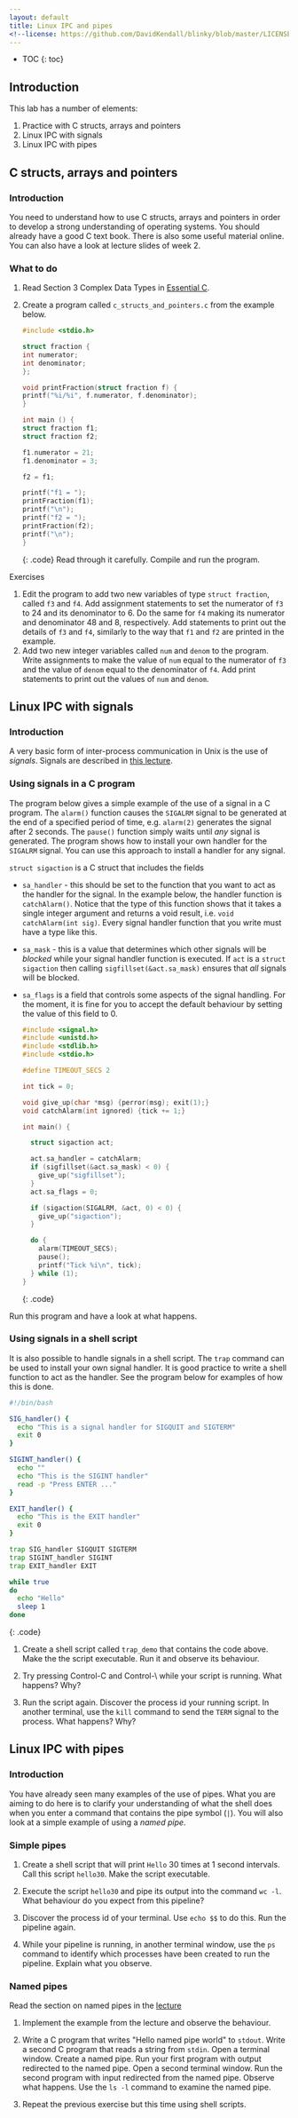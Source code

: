 ```yaml
---
layout: default
title: Linux IPC and pipes
<!--license: https://github.com/DavidKendall/blinky/blob/master/LICENSE-->
---
```

* TOC
{: toc}

## Introduction

This lab has a number of elements:

1. Practice with C structs, arrays and pointers
2. Linux IPC with signals
3. Linux IPC with pipes

## C structs, arrays and pointers

### Introduction
You need to understand how to use C structs, arrays and pointers in order to develop a strong understanding of operating systems. 
You should already have a good C text book. There is also some useful material online. You can also have a look at lecture slides of week 2.

<!--
See the [module page](http://hesabu.net/kf4005/).
-->

### What to do

1. Read Section 3 Complex Data Types in [Essential C](http://cslibrary.stanford.edu/101/EssentialC.pdf).
2. Create a program called `c_structs_and_pointers.c` from the example below.

     ```c
     #include <stdio.h>

     struct fraction {
     int numerator;
     int denominator;
     };

     void printFraction(struct fraction f) {
     printf("%i/%i", f.numerator, f.denominator);
     }

     int main () {
     struct fraction f1;
     struct fraction f2;

     f1.numerator = 21;
     f1.denominator = 3;

     f2 = f1;

     printf("f1 = ");
     printFraction(f1);
     printf("\n");
     printf("f2 = ");
     printFraction(f2);
     printf("\n");
     }
     ```
     {: .code}
Read through it carefully. Compile and run the program. 

<!--
Ask your lab tutor
about any aspects that you don't understand.  
In the exercises that follow,
make sure that you compile and run the program after every modification. Don't
leave compiling and running to the end.
-->

Exercises

1. Edit the program to add two new variables of type `struct fraction`, called `f3` and `f4`. Add assignment statements to
set the numerator of `f3` to 24 and its denominator to 6. Do the same for `f4` making its numerator and denominator 48 and 8,
respectively. Add statements to print out the details of `f3` and `f4`, similarly to the way that `f1` and `f2` are printed
in the example.
2. Add two new integer variables called `num` and `denom` to the program. Write assignments to make the value of `num` equal
to the numerator of `f3` and the value of `denom` equal to the denominator of `f4`. Add print statements to print out the
values of `num` and `denom`.

<!--
5. Declare an array `a` of 5 variables of type `struct fraction`. Write a function `initFractionArray` to initialise the numerators and 
denominators of all elements in the array to the value 1 (use a loop). Call `initFractionArray` from your `main` function
to initialise `a`. Now add code to your main function to set the values
of the numerator and denominator of the third element in the array to the same values as f2, and the values of the 
numerator and denominator of the fourth element in the array to 6 and 12, respectively. Add code to print out the values
of all elements of `a`.
6. Declare a variable `p1` to be a pointer to a `struct fraction`. Write an assignment statement to make `p1` point to the
fraction `f1`. Use the `*` notation with `p1` to assign the value 5 to the numerator of the fraction that it points to.
Use the `->` notation with `p1` to assign the value 25 to the denominator. Write statements to print the values of
the fraction `f1` and the fraction pointed to by `p1`. Using a single assignment statement, assign the value of the fraction pointed to by `p1` to the 
fraction `f3`. Print out the value of `f3`. 
7. Write an assignment statement to make `p1` point to the third element of the array `a`. Now assign the value of `f4` to the fraction
pointed to by `p1`. Print out the values of all the variables in your program. Make sure that you can explain the results that you see.
-->





## Linux IPC with signals

### Introduction

A very basic form of inter-process communication in Unix is the use of *signals*. Signals are 
described in [this lecture](http://hesabu.net/kf4005/assets/ra/B05.pdf). 

### Using signals in a C program

The program below gives a simple example of the use of a signal in a C program.
The `alarm()` function causes the `SIGALRM` signal to be generated at the end
of a specified period of time, e.g. `alarm(2)` generates the signal after 2
seconds. The `pause()` function simply waits until *any* signal is generated.
The program shows how to install your own handler for the `SIGALRM` signal. You
can use this approach to install a handler for any signal.

`struct sigaction` is a C struct that includes the fields
* `sa_handler` - this should be set to the function that you want to act as the
  handler for the signal. In the example below, the handler function is
  `catchAlarm()`. Notice that the type of this function shows that it takes a
  single integer argument and returns a void result, i.e. `void catchAlarm(int
  sig)`. Every signal handler function that you write must have a type like
  this.
* `sa_mask` - this is a value that determines which other signals will be
  *blocked* while your signal handler function is executed. If `act` is a
  `struct sigaction` then calling `sigfillset(&act.sa_mask)` ensures that *all*
  signals will be blocked.
* `sa_flags` is a field that controls some aspects of the signal handling. For
  the moment, it is fine for you to accept the default behaviour by setting the
  value of this field to 0.

   ```c
   #include <signal.h>
   #include <unistd.h>
   #include <stdlib.h>
   #include <stdio.h>

   #define TIMEOUT_SECS 2

   int tick = 0;

   void give_up(char *msg) {perror(msg); exit(1);}
   void catchAlarm(int ignored) {tick += 1;}

   int main() {

     struct sigaction act;

     act.sa_handler = catchAlarm;
     if (sigfillset(&act.sa_mask) < 0) {
       give_up("sigfillset");
     }
     act.sa_flags = 0;

     if (sigaction(SIGALRM, &act, 0) < 0) {
       give_up("sigaction");
     }

     do {
       alarm(TIMEOUT_SECS);
       pause();
       printf("Tick %i\n", tick);
     } while (1);
   }
   ```
   {: .code}

Run this program and have a look at what happens.

<!--
1. Create a program called `ticker.c` using the program above. Compile and
   build the program. Run it and observe its behaviour. Make sure that you
   understand the program.  Ask your lab tutor about any aspects that you're
   not clear about.

2. Add code to this program to install your own handler for the `SIGQUIT`
   signal. Your handler should just print the message `"SIGQUIT handler
   called"` and allow the program to continue execution. Build and test your
   program.
-->

### Using signals in a shell script

It is also possible to handle signals in a shell script. The `trap` command can
be used to install your own signal handler. It is good practice to write a
shell function to act as the handler. See the program below for examples of how
this is done.

   ```sh
   #!/bin/bash

   SIG_handler() {
     echo "This is a signal handler for SIGQUIT and SIGTERM"
     exit 0
   }

   SIGINT_handler() {
     echo ""
     echo "This is the SIGINT handler"
     read -p "Press ENTER ..."
   }

   EXIT_handler() {
     echo "This is the EXIT handler"
     exit 0
   }

   trap SIG_handler SIGQUIT SIGTERM
   trap SIGINT_handler SIGINT
   trap EXIT_handler EXIT

   while true
   do
     echo "Hello"
     sleep 1
   done
   ```
   {: .code}

1. Create a shell script called `trap_demo` that contains the code above. Make
   the the script executable. Run it and observe its behaviour. 

2. Try pressing Control-C and Control-\ while your script is running. What
   happens? Why?

3. Run the script again. Discover the process id your running script. In
   another terminal, use the `kill` command to send the `TERM` signal to the
   process. What happens? Why?

## Linux IPC with pipes

### Introduction

You have already seen many examples of the use of pipes. What you are aiming to
do here is to clarify your understanding of what the shell does when you enter
a command that contains the pipe symbol (`|`).  You will also look at a simple
example of using a *named pipe*.

### Simple pipes

1. Create a shell script that will print `Hello` 30 times at 1 second
   intervals. Call this script `hello30`.  Make the script executable.

2. Execute the script `hello30` and pipe its output into the command `wc -l`.
   What behaviour do you expect from this pipeline?

3. Discover the process id of your terminal. Use `echo $$` to do this. Run the
   pipeline again.

4. While your pipeline is running, in another terminal window, use the `ps`
   command to identify which processes have been created to run the pipeline.
   Explain what you observe.

### Named pipes

Read the section on named pipes in the [lecture](http://hesabu.net/kf4005/assets/ra/B05.pdf)

1. Implement the example from the lecture and observe the behaviour.

1. Write a C program that writes "Hello named pipe world" to `stdout`. Write a second C program that reads
   a string from `stdin`. Open a terminal window. Create a named pipe. Run your first program with output 
   redirected to the named pipe. Open a second terminal window. Run the second program with input redirected
   from the named pipe. Observe what happens. Use the `ls -l` command to examine the named pipe.

1. Repeat the previous exercise but this time using shell scripts.
